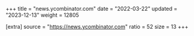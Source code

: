 +++
title = "news.ycombinator.com"
date = "2022-03-22"
updated = "2023-12-13"
weight = 12805

[extra]
source = "https://news.ycombinator.com"
ratio = 52
size = 13
+++
